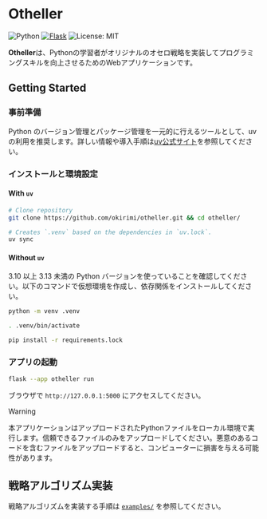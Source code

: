 # Otheller

![Python](https://img.shields.io/badge/Python-3.10%20%7C%203.11%20%7C%203.12-blue.svg?logo=python&logoColor=white&style=flat&labelColor=24292e)
[![Flask](https://img.shields.io/badge/Flask-3.1.1-3b808b.svg?logo=flask&logoColor=white&labelColor=24292e)](https://flask.palletsprojects.com/)
![License: MIT](https://img.shields.io/badge/License-MIT-yellow.svg)

**Otheller**は、Pythonの学習者がオリジナルのオセロ戦略を実装してプログラミングスキルを向上させるためのWebアプリケーションです。

## Getting Started

### 事前準備

Python のバージョン管理とパッケージ管理を一元的に行えるツールとして、uv の利用を推奨します。詳しい情報や導入手順は[uv公式サイト](https://docs.astral.sh/uv/getting-started/installation/)を参照してください。

### インストールと環境設定

#### With `uv`

```bash
# Clone repository
git clone https://github.com/okirimi/otheller.git && cd otheller/

# Creates `.venv` based on the dependencies in `uv.lock`.
uv sync
```

#### Without `uv`

3.10 以上 3.13 未満の Python バージョンを使っていることを確認してください。以下のコマンドで仮想環境を作成し、依存関係をインストールしてください。

```bash
python -m venv .venv

. .venv/bin/activate

pip install -r requirements.lock
```

### アプリの起動

```bash
flask --app otheller run
```

ブラウザで `http://127.0.0.1:5000` にアクセスしてください。

> [!WARNING]
> 本アプリケーションはアップロードされたPythonファイルをローカル環境で実行します。信頼できるファイルのみをアップロードしてください。悪意のあるコードを含むファイルをアップロードすると、コンピューターに損害を与える可能性があります。

## 戦略アルゴリズム実装

戦略アルゴリズムを実装する手順は [`examples/`](https://github.com/okirimi/otheller/tree/main/examples) を参照してください。
